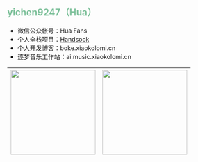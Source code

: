 ## <span style="color: #7dc09a">yichen9247（Hua）</span>

- 微信公众帐号：Hua Fans
- 个人全栈项目：<a href="https://github.com/yichen9247/HandSock" target="_blank">Handsock</a>
- 个人开发博客：boke.xiaokolomi.cn
- 逐梦音乐工作站：ai.music.xiaokolomi.cn

| <a href="https://github.com/yichen9247"> <img height="195" src="https://github-readme-stats.vercel.app/api?username=yichen9247&show_icons=true&theme=transparent&title_color=65b587&icon_color=7dc09a&border_color=7dc09a&hide_border=true" /> </a>  | <a href="https://github.com/yichen9247"> <img height="195" align="center" src="https://github-readme-stats.vercel.app/api/top-langs/?username=yichen9247&layout=compact&theme=default&hide_border=true" /> </a> |
| ------------- | ------------- |
